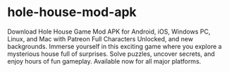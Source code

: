 # hole-house-mod-apk
Download Hole House Game Mod APK for Android, iOS, Windows PC, Linux, and Mac with Patreon Full Characters Unlocked, and new backgrounds. Immerse yourself in this exciting game where you explore a mysterious house full of surprises. Solve puzzles, uncover secrets, and enjoy hours of fun gameplay. Available now for all major platforms.
